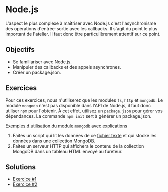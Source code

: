 Node.js
=======

L'aspect le plus complexe à maîtriser avec Node.js c'est l'asynchronisme des
opérations d'entrée-sortie avec les callbacks. Il s'agit du point le plus
important de l'atelier. Il faut donc être particulièrement attentif sur ce
point.

Objectifs
---------

* Se familiariser avec Node.js.
* Manipuler des callbacks et des appels asynchrones.
* Créer un package.json.

Exercices
---------

Pour ces exercices, nous n'utiliserez que les modules `fs`, `http` et `mongodb`.
Le module `mongodb` n'est pas disponible dans l'API de Node.js, il faut donc
utiliser `npm` pour l'obtenir. À cet effet, utilisez un `package.json` pour
gérer vos dépendances. La commande `npm init` sert à générer un package.json.

[Exemples d'utilisation du module `mongodb` avec explications](https://github.com/jacquesberger/exemplesINF4375/tree/master/MongoDB)

1. Faites un script qui lit les données de ce [fichier texte](fichiertexte.txt) et qui stocke
   les données dans une collection MongoDB.
2. Faites un serveur HTTP qui affichera le contenu de la collection MongoDB dans
   un tableau HTML envoyé au fureteur.

Solutions
---------

* [Exercice #1](Solution1.js)
* [Exercice #2](Solution2.js)
